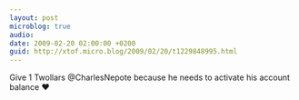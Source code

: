 ```yaml
---
layout: post
microblog: true
audio: 
date: 2009-02-20 02:00:00 +0200
guid: http://xtof.micro.blog/2009/02/20/t1229848995.html
---
```

Give 1 Twollars @CharlesNepote because he needs to activate his account balance ♥
